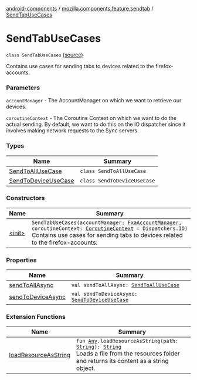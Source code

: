 [android-components](../../index.md) / [mozilla.components.feature.sendtab](../index.md) / [SendTabUseCases](./index.md)

# SendTabUseCases

`class SendTabUseCases` [(source)](https://github.com/mozilla-mobile/android-components/blob/master/components/feature/sendtab/src/main/java/mozilla/components/feature/sendtab/SendTabUseCases.kt#L32)

Contains use cases for sending tabs to devices related to the firefox-accounts.

### Parameters

`accountManager` - The AccountManager on which we want to retrieve our devices.

`coroutineContext` - The Coroutine Context on which we want to do the actual sending.
By default, we want to do this on the IO dispatcher since it involves making network requests to
the Sync servers.

### Types

| Name | Summary |
|---|---|
| [SendToAllUseCase](-send-to-all-use-case/index.md) | `class SendToAllUseCase` |
| [SendToDeviceUseCase](-send-to-device-use-case/index.md) | `class SendToDeviceUseCase` |

### Constructors

| Name | Summary |
|---|---|
| [&lt;init&gt;](-init-.md) | `SendTabUseCases(accountManager: `[`FxaAccountManager`](../../mozilla.components.service.fxa.manager/-fxa-account-manager/index.md)`, coroutineContext: `[`CoroutineContext`](https://kotlinlang.org/api/latest/jvm/stdlib/kotlin.coroutines/-coroutine-context/index.html)` = Dispatchers.IO)`<br>Contains use cases for sending tabs to devices related to the firefox-accounts. |

### Properties

| Name | Summary |
|---|---|
| [sendToAllAsync](send-to-all-async.md) | `val sendToAllAsync: `[`SendToAllUseCase`](-send-to-all-use-case/index.md) |
| [sendToDeviceAsync](send-to-device-async.md) | `val sendToDeviceAsync: `[`SendToDeviceUseCase`](-send-to-device-use-case/index.md) |

### Extension Functions

| Name | Summary |
|---|---|
| [loadResourceAsString](../../mozilla.components.support.test.file/kotlin.-any/load-resource-as-string.md) | `fun `[`Any`](https://kotlinlang.org/api/latest/jvm/stdlib/kotlin/-any/index.html)`.loadResourceAsString(path: `[`String`](https://kotlinlang.org/api/latest/jvm/stdlib/kotlin/-string/index.html)`): `[`String`](https://kotlinlang.org/api/latest/jvm/stdlib/kotlin/-string/index.html)<br>Loads a file from the resources folder and returns its content as a string object. |
